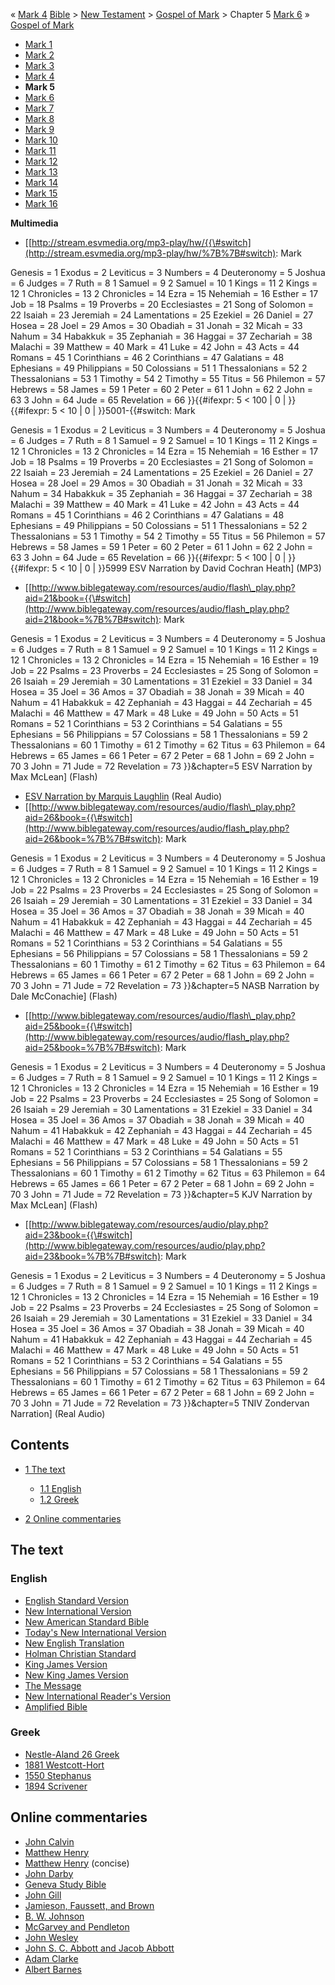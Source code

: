 « [Mark 4](Mark_4 "Mark 4")
[Bible](Bible "Bible") \>
[New Testament](New_Testament "New Testament") \>
[Gospel of Mark](Gospel_of_Mark "Gospel of Mark") \> Chapter 5
[Mark 6](Mark_6 "Mark 6") »
[Gospel of Mark](Gospel_of_Mark "Gospel of Mark")
-   [Mark 1](Mark_1 "Mark 1")
-   [Mark 2](Mark_2 "Mark 2")
-   [Mark 3](Mark_3 "Mark 3")
-   [Mark 4](Mark_4 "Mark 4")
-   **Mark 5**
-   [Mark 6](Mark_6 "Mark 6")
-   [Mark 7](Mark_7 "Mark 7")
-   [Mark 8](Mark_8 "Mark 8")
-   [Mark 9](Mark_9 "Mark 9")
-   [Mark 10](Mark_10 "Mark 10")
-   [Mark 11](Mark_11 "Mark 11")
-   [Mark 12](Mark_12 "Mark 12")
-   [Mark 13](Mark_13 "Mark 13")
-   [Mark 14](Mark_14 "Mark 14")
-   [Mark 15](Mark_15 "Mark 15")
-   [Mark 16](Mark_16 "Mark 16")

**Multimedia**

-   [[http://stream.esvmedia.org/mp3-play/hw/{{\#switch](http://stream.esvmedia.org/mp3-play/hw/%7B%7B#switch):
    Mark

Genesis = 1
Exodus = 2
Leviticus = 3
Numbers = 4
Deuteronomy = 5
Joshua = 6
Judges = 7
Ruth = 8
1 Samuel = 9
2 Samuel = 10
1 Kings = 11
2 Kings = 12
1 Chronicles = 13
2 Chronicles = 14
Ezra = 15
Nehemiah = 16
Esther = 17
Job = 18
Psalms = 19
Proverbs = 20
Ecclesiastes = 21
Song of Solomon = 22
Isaiah = 23
Jeremiah = 24
Lamentations = 25
Ezekiel = 26
Daniel = 27
Hosea = 28
Joel = 29
Amos = 30
Obadiah = 31
Jonah = 32
Micah = 33
Nahum = 34
Habakkuk = 35
Zephaniah = 36
Haggai = 37
Zechariah = 38
Malachi = 39
Matthew = 40
Mark = 41
Luke = 42
John = 43
Acts = 44
Romans = 45
1 Corinthians = 46
2 Corinthians = 47
Galatians = 48
Ephesians = 49
Philippians = 50
Colossians = 51
1 Thessalonians = 52
2 Thessalonians = 53
1 Timothy = 54
2 Timothy = 55
Titus = 56
Philemon = 57
Hebrews = 58
James = 59
1 Peter = 60
2 Peter = 61
1 John = 62
2 John = 63
3 John = 64
Jude = 65
Revelation = 66
}}{{\#ifexpr: 5 < 100 | 0 | }}{{\#ifexpr: 5 < 10 | 0 |
}}5001-{{\#switch: Mark

Genesis = 1
Exodus = 2
Leviticus = 3
Numbers = 4
Deuteronomy = 5
Joshua = 6
Judges = 7
Ruth = 8
1 Samuel = 9
2 Samuel = 10
1 Kings = 11
2 Kings = 12
1 Chronicles = 13
2 Chronicles = 14
Ezra = 15
Nehemiah = 16
Esther = 17
Job = 18
Psalms = 19
Proverbs = 20
Ecclesiastes = 21
Song of Solomon = 22
Isaiah = 23
Jeremiah = 24
Lamentations = 25
Ezekiel = 26
Daniel = 27
Hosea = 28
Joel = 29
Amos = 30
Obadiah = 31
Jonah = 32
Micah = 33
Nahum = 34
Habakkuk = 35
Zephaniah = 36
Haggai = 37
Zechariah = 38
Malachi = 39
Matthew = 40
Mark = 41
Luke = 42
John = 43
Acts = 44
Romans = 45
1 Corinthians = 46
2 Corinthians = 47
Galatians = 48
Ephesians = 49
Philippians = 50
Colossians = 51
1 Thessalonians = 52
2 Thessalonians = 53
1 Timothy = 54
2 Timothy = 55
Titus = 56
Philemon = 57
Hebrews = 58
James = 59
1 Peter = 60
2 Peter = 61
1 John = 62
2 John = 63
3 John = 64
Jude = 65
Revelation = 66
}}{{\#ifexpr: 5 < 100 | 0 | }}{{\#ifexpr: 5 < 10 | 0 | }}5999 ESV
Narration by David Cochran Heath] (MP3)

-   [[http://www.biblegateway.com/resources/audio/flash\_play.php?aid=21&book={{\#switch](http://www.biblegateway.com/resources/audio/flash_play.php?aid=21&book=%7B%7B#switch):
    Mark

Genesis = 1
Exodus = 2
Leviticus = 3
Numbers = 4
Deuteronomy = 5
Joshua = 6
Judges = 7
Ruth = 8
1 Samuel = 9
2 Samuel = 10
1 Kings = 11
2 Kings = 12
1 Chronicles = 13
2 Chronicles = 14
Ezra = 15
Nehemiah = 16
Esther = 19
Job = 22
Psalms = 23
Proverbs = 24
Ecclesiastes = 25
Song of Solomon = 26
Isaiah = 29
Jeremiah = 30
Lamentations = 31
Ezekiel = 33
Daniel = 34
Hosea = 35
Joel = 36
Amos = 37
Obadiah = 38
Jonah = 39
Micah = 40
Nahum = 41
Habakkuk = 42
Zephaniah = 43
Haggai = 44
Zechariah = 45
Malachi = 46
Matthew = 47
Mark = 48
Luke = 49
John = 50
Acts = 51
Romans = 52
1 Corinthians = 53
2 Corinthians = 54
Galatians = 55
Ephesians = 56
Philippians = 57
Colossians = 58
1 Thessalonians = 59
2 Thessalonians = 60
1 Timothy = 61
2 Timothy = 62
Titus = 63
Philemon = 64
Hebrews = 65
James = 66
1 Peter = 67
2 Peter = 68
1 John = 69
2 John = 70
3 John = 71
Jude = 72
Revelation = 73
}}&chapter=5 ESV Narration by Max McLean] (Flash)

-   [ESV Narration by Marquis Laughlin](http://www.gnpcb.org/esv/share/audio/smil?passage=Mark+5)
    (Real Audio)
-   [[http://www.biblegateway.com/resources/audio/flash\_play.php?aid=26&book={{\#switch](http://www.biblegateway.com/resources/audio/flash_play.php?aid=26&book=%7B%7B#switch):
    Mark

Genesis = 1
Exodus = 2
Leviticus = 3
Numbers = 4
Deuteronomy = 5
Joshua = 6
Judges = 7
Ruth = 8
1 Samuel = 9
2 Samuel = 10
1 Kings = 11
2 Kings = 12
1 Chronicles = 13
2 Chronicles = 14
Ezra = 15
Nehemiah = 16
Esther = 19
Job = 22
Psalms = 23
Proverbs = 24
Ecclesiastes = 25
Song of Solomon = 26
Isaiah = 29
Jeremiah = 30
Lamentations = 31
Ezekiel = 33
Daniel = 34
Hosea = 35
Joel = 36
Amos = 37
Obadiah = 38
Jonah = 39
Micah = 40
Nahum = 41
Habakkuk = 42
Zephaniah = 43
Haggai = 44
Zechariah = 45
Malachi = 46
Matthew = 47
Mark = 48
Luke = 49
John = 50
Acts = 51
Romans = 52
1 Corinthians = 53
2 Corinthians = 54
Galatians = 55
Ephesians = 56
Philippians = 57
Colossians = 58
1 Thessalonians = 59
2 Thessalonians = 60
1 Timothy = 61
2 Timothy = 62
Titus = 63
Philemon = 64
Hebrews = 65
James = 66
1 Peter = 67
2 Peter = 68
1 John = 69
2 John = 70
3 John = 71
Jude = 72
Revelation = 73
}}&chapter=5 NASB Narration by Dale McConachie] (Flash)

-   [[http://www.biblegateway.com/resources/audio/flash\_play.php?aid=25&book={{\#switch](http://www.biblegateway.com/resources/audio/flash_play.php?aid=25&book=%7B%7B#switch):
    Mark

Genesis = 1
Exodus = 2
Leviticus = 3
Numbers = 4
Deuteronomy = 5
Joshua = 6
Judges = 7
Ruth = 8
1 Samuel = 9
2 Samuel = 10
1 Kings = 11
2 Kings = 12
1 Chronicles = 13
2 Chronicles = 14
Ezra = 15
Nehemiah = 16
Esther = 19
Job = 22
Psalms = 23
Proverbs = 24
Ecclesiastes = 25
Song of Solomon = 26
Isaiah = 29
Jeremiah = 30
Lamentations = 31
Ezekiel = 33
Daniel = 34
Hosea = 35
Joel = 36
Amos = 37
Obadiah = 38
Jonah = 39
Micah = 40
Nahum = 41
Habakkuk = 42
Zephaniah = 43
Haggai = 44
Zechariah = 45
Malachi = 46
Matthew = 47
Mark = 48
Luke = 49
John = 50
Acts = 51
Romans = 52
1 Corinthians = 53
2 Corinthians = 54
Galatians = 55
Ephesians = 56
Philippians = 57
Colossians = 58
1 Thessalonians = 59
2 Thessalonians = 60
1 Timothy = 61
2 Timothy = 62
Titus = 63
Philemon = 64
Hebrews = 65
James = 66
1 Peter = 67
2 Peter = 68
1 John = 69
2 John = 70
3 John = 71
Jude = 72
Revelation = 73
}}&chapter=5 KJV Narration by Max McLean] (Flash)

-   [[http://www.biblegateway.com/resources/audio/play.php?aid=23&book={{\#switch](http://www.biblegateway.com/resources/audio/play.php?aid=23&book=%7B%7B#switch):
    Mark

Genesis = 1
Exodus = 2
Leviticus = 3
Numbers = 4
Deuteronomy = 5
Joshua = 6
Judges = 7
Ruth = 8
1 Samuel = 9
2 Samuel = 10
1 Kings = 11
2 Kings = 12
1 Chronicles = 13
2 Chronicles = 14
Ezra = 15
Nehemiah = 16
Esther = 19
Job = 22
Psalms = 23
Proverbs = 24
Ecclesiastes = 25
Song of Solomon = 26
Isaiah = 29
Jeremiah = 30
Lamentations = 31
Ezekiel = 33
Daniel = 34
Hosea = 35
Joel = 36
Amos = 37
Obadiah = 38
Jonah = 39
Micah = 40
Nahum = 41
Habakkuk = 42
Zephaniah = 43
Haggai = 44
Zechariah = 45
Malachi = 46
Matthew = 47
Mark = 48
Luke = 49
John = 50
Acts = 51
Romans = 52
1 Corinthians = 53
2 Corinthians = 54
Galatians = 55
Ephesians = 56
Philippians = 57
Colossians = 58
1 Thessalonians = 59
2 Thessalonians = 60
1 Timothy = 61
2 Timothy = 62
Titus = 63
Philemon = 64
Hebrews = 65
James = 66
1 Peter = 67
2 Peter = 68
1 John = 69
2 John = 70
3 John = 71
Jude = 72
Revelation = 73
}}&chapter=5 TNIV Zondervan Narration] (Real Audio)

## Contents

-   [1 The text](#The_text)
    -   [1.1 English](#English)
    -   [1.2 Greek](#Greek)

-   [2 Online commentaries](#Online_commentaries)

## The text

### English

-   [English Standard Version](http://www.gnpcb.org/esv/search/?q=Mark%205)
-   [New International Version](http://www.biblegateway.com/passage/?search=Mark%205&version=31)
-   [New American Standard Bible](http://www.biblegateway.com/passage/?search=Mark%205&version=49)
-   [Today's New International Version](http://www.ibs.org/bible/verse/index.php?q=Mark%205)
-   [New English Translation](http://net.bible.org/bible.php?book=Mark&chapter=5)
-   [Holman Christian Standard](http://www.biblegateway.com/passage/?search=Mark%205&version=77)
-   [King James Version](http://www.biblegateway.com/passage/?search=Mark%205&version=9)
-   [New King James Version](http://www.biblegateway.com/passage/?search=Mark%205&version=50)
-   [The Message](http://www.biblegateway.com/passage/?search=Mark%205&version=65)
-   [New International Reader's Version](http://www.biblegateway.com/passage/?search=Mark%205&version=76)
-   [Amplified Bible](http://www.biblegateway.com/passage/?search=Mark%205&version=45)

### Greek

-   [Nestle-Aland 26 Greek](http://www.zhubert.com/bible?source=greek&verseref=Mark+5)
-   [1881 Westcott-Hort](http://www.biblegateway.com/passage/?search=Mark%205&version=68)
-   [1550 Stephanus](http://www.biblegateway.com/passage/?search=Mark%205&version=69)
-   [1894 Scrivener](http://www.biblegateway.com/passage/?search=Mark%205&version=70)

## Online commentaries

-   [John Calvin](http://www.ccel.org/ccel/calvin/calcom31.ix.lxxxii.html)
-   [Matthew Henry](http://eword.gospelcom.net/comments/mark/mh/mark5.htm)
-   [Matthew Henry](http://eword.gospelcom.net/comments/mark/mhc/mark5.htm)
    (concise)
-   [John Darby](http://eword.gospelcom.net/comments/mark/darby/mark5.htm)
-   [Geneva Study Bible](http://eword.gospelcom.net/comments/mark/geneva/mark5.htm)
-   [John Gill](http://eword.gospelcom.net/comments/mark/gill/mark5.htm)
-   [Jamieson, Faussett, and Brown](http://www.ewordtoday.com/comments/mark/jfb/mark5.htm)
-   [B. W. Johnson](http://eword.gospelcom.net/comments/mark/johnson/mark5.htm)
-   [McGarvey and Pendleton](http://eword.gospelcom.net/comments/mark/four/mark5.htm)
-   [John Wesley](http://eword.gospelcom.net/comments/mark/wesley/mark5.htm)
-   [John S. C. Abbott and Jacob Abbott](http://www.studylight.org/com/ain/view.cgi?book=mr&chapter=005)
-   [Adam Clarke](http://www.studylight.org/com/acc/view.cgi?book=mr&chapter=005)
-   [Albert Barnes](http://www.studylight.org/com/bnn/view.cgi?book=mr&chapter=005)



